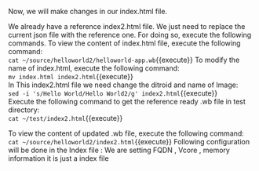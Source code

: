 Now, we will make changes in our index.html file.<br>

We already have a reference index2.html file. We just need to replace the current json file with the reference one. For doing so, execute the following commands.
To view the content of index.html file, execute the following command:<br>
`cat ~/source/helloworld2/helloworld-app.wb`{{execute}}
To modify the name of index.html, execute the following command:<br>
`mv index.html index2.html`{{execute}}
<br>In This index2.html file we need change the ditroid and name of Image:<br>
`sed -i 's/Hello World/Hello World2/g' index2.html`{{execute}}
<br>Execute the following command to get the reference ready .wb file in test directory:
<br>`cat ~/test/index2.html`{{execute}}

To view the content of updated .wb file, execute the following command:<br>
`cat ~/source/helloworld2/index2.html`{{execute}}
Following configuration will be done in the Index file :
We are setting FQDN , Vcore , memory information it is just a index file
